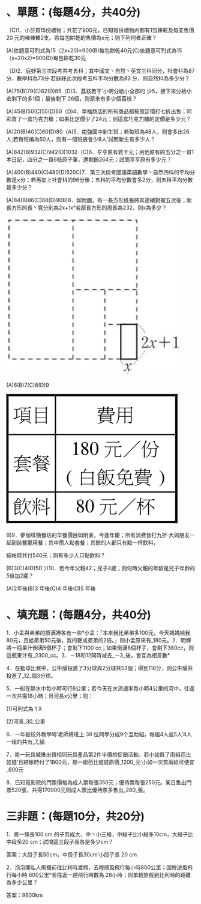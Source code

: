 # 、單題：(每題4分，共40分)

（C)1．小芬買15份禮物；共花了900元，已知每份禮物内都有1包餅乾及每支售價 20 元的棒棒糖2支。若每包餠乾的售價為x元；则下列何者正確？

(A)依題意可列式為15（2x+20)=900(B)每包餅乾40元(C)依題意可列式為15（x+20x2)=900(D)每包餠乾30元

（D)2．庭妤第三次段考共考五科；其中國文丶自然丶英文三科同分，社會科為87分，數學科為73分·若庭妤此次段考五科平均分數為83 分，则自然科為多少分？

(A)75(B)79(C)82(D)85（D)3．荔枝若干’小明分給小全部的 少5，接下來分給小宏剩下的多1個；最後剩下 26個，则原來有多少個荔枝？

(A)45(B)50(C)55(D)60（D)4．幸福商店的所有商品都按照定價打七折出售；阿彩買了一盒巧克力糖；如果比定價少了24元；则這盒巧克力糖的定價是多少元？

(A)20(B)40(C)60(D)80（A)5．南強國中新生班；若每班為48人，则會多出26人;若每班编為50人，则有一個班級會少8人’試問新生有多少人？

(A)842(B)932(C)942(D)1032（C)6．亨亨原有若干元；用他原有的五分之一買1本日記，四分之一買6枝原子筆，還剩餘264元；試問亨亨原有多少元？

(A)400(B)440(C)480(D)520C)7．第三次段考國語英語數學丶自然四科的平均分數是×分；若再加上社會科的96分後；五科的平均分數會多2分，则五科平均分數是多少分？

(A)84(B)86(C)88(D)90B)8．如附圖，有一長方形纸張將其連續對擢五次後；新長方形的長丶寬分别為2x+1x°若原長方形的周長為232，则x為多少？

![](images\test_batch\Math\d9e23e5ccb909ceabdb4ba959be91c53f0d7c20998b819d40efd25cb1a4bda3d.png)

(A)6(B)7(C)8(D)9

![](images\test_batch\Math\7e98967f53ff51a458cd6233034e02db07b61ad97016c12b10df29b85689ad3f.png)

B)9．夢咖啡簡餐坊的早餐價目如附表，今逢年慶；所有消费皆打九折·大與朋友一起到該餐廳用餐；其中雨人點套餐；其餘的人都只有點一杯飲料，

結帐時共付540元；则有多少人只點飲料？

(B)3(C)4(D)5D ）)10．若今年父親42；兒子4崴；则何時父親的年龄是兒子年龄的5倍加2崴？

(A)2年後(B)3 年後(C)4 年後(D)5 年後

# 、填充題：(每題4分，共40分)

1．小孟與弟弟的撰满裡各有一些°小孟：「本來我比弟弟多100元，今天媽媽給我80元，且給弟弟50元後，我的夔成弟弟的2倍。」则小孟原來有_180元。2．明輝將一瓶果汁倒满5個杯子；會剩下1100 cc；如果倒满8個杯子，會剩下380cc，则這瓶果汁有_2300_cc。3．－18和12同時减去_－3_後，會互為相反數°

4．在籃球比赛中，公牛隧投進了3分球與2分球共53個；得到118分，则公牛隧共投進了_12_個3分球。

5．一船在静水中每小時可行6公里；若今天在水流速率每小時4公里的河中，往返一次共需18小時；且河長x公里；则：

(1)可列式為 1 X

(2)河長_30_公里

6．一年級校外教學時′老師將班上 38 位同學分成9个互助組，每組4人或5人’4人一組的共有_7_組

7．南一玩具城推出買相同玩具產品第2件半價的促銷活動。若小如買了雨組芭比娃娃’且結帐時付了1800元，那一組芭比娃娃原價_1200_元’小如一次買兩組可便宜_600元

8．已知電影院的門票價格為成人票每張350元；優待票每張250元。某日售出門票520張，共得170000元则成人票比優待票多售出_280_張。

# 三非題：(每題10分，共20分)

1．將一條長100 cm 的子剪成大、中丶小三段，中段子比小段多10cm，大段子比中段多20 cm；試問這三段子長各是多少cm？

答案：大段子長50cm，中段子長30cm’小段子長 20 cm

2．泡泡開私人飛機前往比利時渡假，去程顺風飛行每小時800公里；回程逆風飛行每小時 600公里°若往返一趟飛行時數為 28小時；则單趟旅程到比利時的距離為多少公里？

答案：9600km


